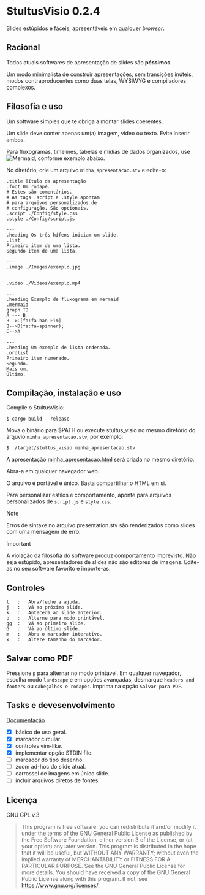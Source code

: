 <!--This file is part of StultusVisio.

    StultusVisio is free software: you can redistribute it and/or modify
    it under the terms of the GNU General Public License as published by
    the Free Software Foundation, either version 3 of the License, or
    (at your option) any later version.

    StultusVisio is distributed in the hope that it will be useful,
    but WITHOUT ANY WARRANTY; without even the implied warranty of
    MERCHANTABILITY or FITNESS FOR A PARTICULAR PURPOSE.  See the
    GNU General Public License for more details.

    You should have received a copy of the GNU General Public License
    along with StultusVisio.  If not, see <https://www.gnu.org/licenses/>6.
    Jefferson T. @ 2023. Telegram: StalinCCCP 
-->
# StultusVisio 0.2.4

Slides estúpidos e fáceis, apresentáveis em qualquer _browser_.

## Racional
Todos atuais softwares de apresentação de slides são **péssimos**.

Um modo minimalista de construir apresentações, sem transições inúteis, modos contraproducentes como duas telas, WYSIWYG e compiladores complexos.

## Filosofia e uso
Um software simples que te obriga a montar slides coerentes.

Um slide deve conter apenas um(a) imagem, vídeo ou texto. Evite inserir ambos.

Para fluxogramas, timelines, tabelas e mídias de dados organizados, use ![Mermaid](https://github.com/mermaid-js/mermaid), conforme exemplo abaixo.

No diretório, crie um arquivo `minha_apresentacao.stv` e edite-o:

```
.title Título da apresentação
.foot Um rodapé.
# Estes são comentários. 
# As tags .script e .style apontam 
# para arquivos personalizados de 
# configuração. São opcionais.
.script ./Config/style.css
.style ./Config/script.js

--- 
.heading Os três hífens iniciam um slide.
.list
Primeiro item de uma lista.
Segundo item de uma lista.

---
.image ./Images/exemplo.jpg

---
.video ./Videos/exemplo.mp4

---
.heading Exemplo de fluxograma em mermaid
.mermaid
graph TD
A --- B
B-->C[fa:fa-ban Fim]
B-->D(fa:fa-spinner);
C-->A

---
.heading Um exemplo de lista ordenada.
.ordlist
Primeiro item numerado.
Segundo.
Mais um.
Último.

```
## Compilação, instalação e uso

Compile o StultusVisio:
```
$ cargo build --release 
```

Mova o binário para $PATH ou execute stultus_visio no mesmo diretório do arquvio `minha_apresentacao.stv`, por exemplo:
```
$ ./target/stultus_visio minha_apresentacao.stv
```

A apresentação [minha_apresentacao.html](./minha_apresentacao.html) será criada no mesmo diretório.

Abra-a em qualquer navegador web.

O arquivo é portável e único. Basta compartilhar o HTML em si.

Para personalizar estilos e comportamento, aponte para arquivos personalizados de `script.js` e `style.css`.

> [!NOTE]
> Erros de sintaxe no arquivo presentation.stv são renderizados como slides com uma mensagem de erro.

> [!IMPORTANT]
> A violação da filosofia do software produz comportamento imprevisto. Não seja estúpido, apresentadores de slides não são editores de imagens. Edite-as no seu software favorito e importe-as.

## Controles

```
t   :   Abra/feche a ajuda.
j   :   Vá ao próximo slide.
k   :   Anteceda ao slide anterior.
p   :   Alterne para modo printável. 
gg  :   Vá ao primeiro slide.
G   :   Vá ao último slide.
m   :   Abra o marcador interativo.
x   :   Altere tamanho do marcador.

```

## Salvar como PDF
Pressione `p` para alternar no modo printável. 
Em qualquer navegador, escolha modo `landscape` e em opções avançadas, desmarque `headers and footers` ou `cabeçalhos e rodapés`.
Imprima na opção `Salvar para PDF`.

## Tasks e devesenvolvimento
[Documentação](./target/doc/stultus_visio/index.html)

- [x] básico de uso geral.
- [x] marcador circular.
- [x] controles vim-like.
- [x] implementar opção STDIN file.
- [ ] marcador do tipo desenho.
- [ ] zoom ad-hoc do slide atual.
- [ ] carrossel de imagens em único slide.
- [ ] incluir arquivos diretos de fontes.

## Licença
GNU GPL v.3
>This program is free software: you can redistribute it and/or modify it under the terms of the GNU General Public License as published by the Free Software Foundation, either version 3 of the License, or (at your option) any later version. This program is distributed in the hope that it will be useful, but WITHOUT ANY WARRANTY; without even the implied warranty of MERCHANTABILITY or FITNESS FOR A PARTICULAR PURPOSE.  See the GNU General Public License for more details. You should have received a copy of the GNU General Public License along with this program.  If not, see https://www.gnu.org/licenses/.
